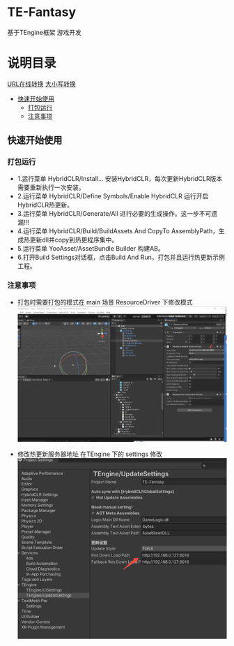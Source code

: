 # TE-Fantasy
基于TEngine框架 游戏开发
# 说明目录 
[URL在线转换](https://www.toolhelper.cn/EncodeDecode/Url?type=1)
[大小写转换](https://app.xunjiepdf.com/yinwen)
- [快速开始使用](#%E5%BF%AB%E9%80%9F%E5%BC%80%E5%A7%8B%E4%BD%BF%E7%94%A8)  
    * [打包运行](#%E6%89%93%E5%8C%85%E8%BF%90%E8%A1%8C)
    * [注意事项](#%E6%B3%A8%E6%84%8F%E4%BA%8B%E9%A1%B9)



## 快速开始使用

### 打包运行
 *   1.运行菜单 HybridCLR/Install... 安装HybridCLR，每次更新HybridCLR版本需要重新执行一次安装。
 *   2.运行菜单 HybridCLR/Define Symbols/Enable HybridCLR 运行开启HybridCLR热更新。
 *   3.运行菜单 HybridCLR/Generate/All 进行必要的生成操作。这一步不可遗漏!!!
 *   4.运行菜单 HybridCLR/Build/BuildAssets And CopyTo AssemblyPath，生成热更新dll并copy到热更程序集中。
 *   5.运行菜单 YooAsset/AssetBundle Builder 构建AB。
 *   6.打开Build Settings对话框，点击Build And Run，打包并且运行热更新示例工程。
### 注意事项
* 打包时需要打包的模式在 main 场景 ResourceDriver 下修改模式
![](./Readmesrc/1.png)  

* 修改热更新服务器地址 在TEngine 下的 settings 修改
![](./Readmesrc/2.png)